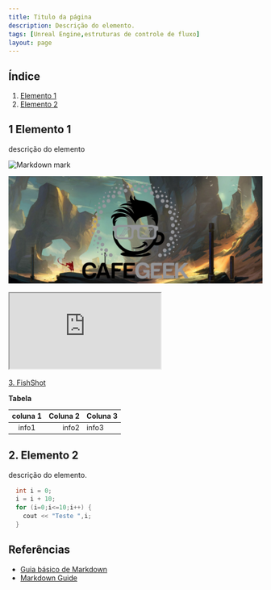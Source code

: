 ```yaml
---
title: Titulo da página
description: Descrição do elemento.
tags: [Unreal Engine,estruturas de controle de fluxo]
layout: page
---
```


## Índice
1. [Elemento 1](#1)
1. [Elemento 2](#2)

<a name="1"></a>
## 1 Elemento 1
descrição do elemento

![Markdown mark](https://upload.wikimedia.org/wikipedia/commons/thumb/4/48/Markdown-mark.svg/1200px-Markdown-mark.svg.png)

![CafeGeek](../imagens/cafegeek_inicial.jpg)

<div class="container">
<iframe class="responsive-iframe" src="https://blueprintue.com/render/anpm5v28/" scrolling="yes" allowfullscreen></iframe>
</div>

[3. FishShot](https://blueprintue.com/blueprint/anpm5v28/)

**Tabela**

|coluna 1     |Coluna 2   | Coluna 3    |
|:-:          |--:        |:--          |
|info1        |info2      |info3        |

<a name="2"></a>
## 2. Elemento 2
descrição do elemento.
```c++
  int i = 0;
  i = i + 10;
  for (i=0;i<=10;i++) {
    cout << "Teste ",i;
  }
```

## Referências
- [Guia básico de Markdown](https://docs.pipz.com/central-de-ajuda/learning-center/guia-basico-de-markdown#open)
- [Markdown Guide](https://www.markdownguide.org/basic-syntax/)
